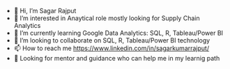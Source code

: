 - 👋 Hi, I’m Sagar Rajput
- 👀 I’m interested in Anaytical role mostly looking for Supply Chain Analytics
- 🌱 I’m currently learning Google Data Analytics: SQL, R, Tableau/Power BI
- 💞️ I’m looking to collaborate on SQL, R, Tableau/Power BI technology
- 📫 How to reach me https://www.linkedin.com/in/sagarkumarrajput/
- 🌱 Looking for mentor and guidance who can help me in my learnig path

<!---
sr2020-jpg/sr2020-jpg is a ✨ special ✨ repository because its `README.md` (this file) appears on your GitHub profile.
You can click the Preview link to take a look at your changes.
--->
